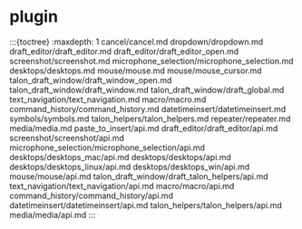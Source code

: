# plugin

:::{toctree}
:maxdepth: 1
cancel/cancel.md
dropdown/dropdown.md
draft_editor/draft_editor.md
draft_editor/draft_editor_open.md
screenshot/screenshot.md
microphone_selection/microphone_selection.md
desktops/desktops.md
mouse/mouse.md
mouse/mouse_cursor.md
talon_draft_window/draft_window_open.md
talon_draft_window/draft_window.md
talon_draft_window/draft_global.md
text_navigation/text_navigation.md
macro/macro.md
command_history/command_history.md
datetimeinsert/datetimeinsert.md
symbols/symbols.md
talon_helpers/talon_helpers.md
repeater/repeater.md
media/media.md
paste_to_insert/api.md
draft_editor/draft_editor/api.md
screenshot/screenshot/api.md
microphone_selection/microphone_selection/api.md
desktops/desktops_mac/api.md
desktops/desktops/api.md
desktops/desktops_linux/api.md
desktops/desktops_win/api.md
mouse/mouse/api.md
talon_draft_window/draft_talon_helpers/api.md
text_navigation/text_navigation/api.md
macro/macro/api.md
command_history/command_history/api.md
datetimeinsert/datetimeinsert/api.md
talon_helpers/talon_helpers/api.md
media/media/api.md
:::
